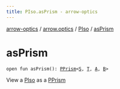```yaml
---
title: PIso.asPrism - arrow-optics
---
```


[arrow-optics](../../index.html) / [arrow.optics](../index.html) / [PIso](index.html) / [asPrism](./as-prism.html)

# asPrism

`open fun asPrism(): `[`PPrism`](../-p-prism/index.html)`<`[`S`](index.html#S)`, `[`T`](index.html#T)`, `[`A`](index.html#A)`, `[`B`](index.html#B)`>`

View a [PIso](index.html) as a [PPrism](../-p-prism/index.html)

